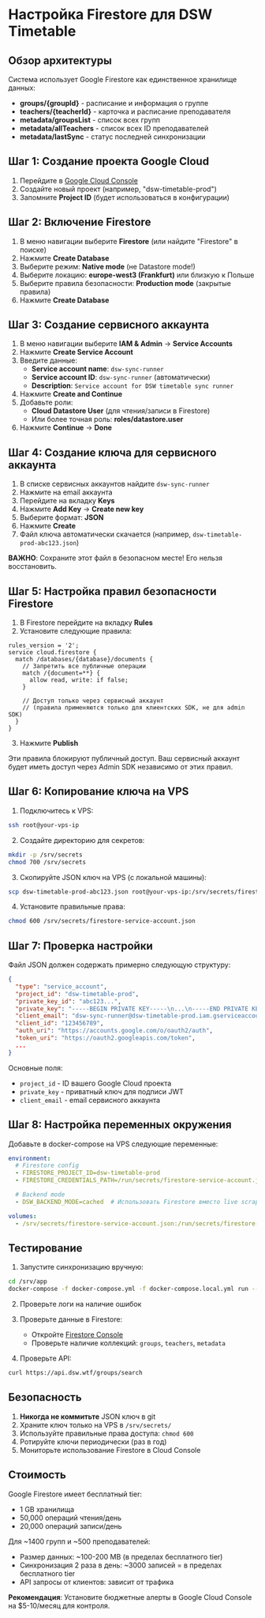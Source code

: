 # Настройка Firestore для DSW Timetable

## Обзор архитектуры

Система использует Google Firestore как единственное хранилище данных:
- **groups/{groupId}** - расписание и информация о группе
- **teachers/{teacherId}** - карточка и расписание преподавателя
- **metadata/groupsList** - список всех групп
- **metadata/allTeachers** - список всех ID преподавателей
- **metadata/lastSync** - статус последней синхронизации

## Шаг 1: Создание проекта Google Cloud

1. Перейдите в [Google Cloud Console](https://console.cloud.google.com/)
2. Создайте новый проект (например, "dsw-timetable-prod")
3. Запомните **Project ID** (будет использоваться в конфигурации)

## Шаг 2: Включение Firestore

1. В меню навигации выберите **Firestore** (или найдите "Firestore" в поиске)
2. Нажмите **Create Database**
3. Выберите режим: **Native mode** (не Datastore mode!)
4. Выберите локацию: **europe-west3 (Frankfurt)** или близкую к Польше
5. Выберите правила безопасности: **Production mode** (закрытые правила)
6. Нажмите **Create Database**

## Шаг 3: Создание сервисного аккаунта

1. В меню навигации выберите **IAM & Admin** → **Service Accounts**
2. Нажмите **Create Service Account**
3. Введите данные:
   - **Service account name**: `dsw-sync-runner`
   - **Service account ID**: `dsw-sync-runner` (автоматически)
   - **Description**: `Service account for DSW timetable sync runner`
4. Нажмите **Create and Continue**
5. Добавьте роли:
   - **Cloud Datastore User** (для чтения/записи в Firestore)
   - Или более точная роль: **roles/datastore.user**
6. Нажмите **Continue** → **Done**

## Шаг 4: Создание ключа для сервисного аккаунта

1. В списке сервисных аккаунтов найдите `dsw-sync-runner`
2. Нажмите на email аккаунта
3. Перейдите на вкладку **Keys**
4. Нажмите **Add Key** → **Create new key**
5. Выберите формат: **JSON**
6. Нажмите **Create**
7. Файл ключа автоматически скачается (например, `dsw-timetable-prod-abc123.json`)

**ВАЖНО**: Сохраните этот файл в безопасном месте! Его нельзя восстановить.

## Шаг 5: Настройка правил безопасности Firestore

1. В Firestore перейдите на вкладку **Rules**
2. Установите следующие правила:

```
rules_version = '2';
service cloud.firestore {
  match /databases/{database}/documents {
    // Запретить все публичные операции
    match /{document=**} {
      allow read, write: if false;
    }

    // Доступ только через сервисный аккаунт
    // (правила применяются только для клиентских SDK, не для admin SDK)
  }
}
```

3. Нажмите **Publish**

Эти правила блокируют публичный доступ. Ваш сервисный аккаунт будет иметь доступ через Admin SDK независимо от этих правил.

## Шаг 6: Копирование ключа на VPS

1. Подключитесь к VPS:
```bash
ssh root@your-vps-ip
```

2. Создайте директорию для секретов:
```bash
mkdir -p /srv/secrets
chmod 700 /srv/secrets
```

3. Скопируйте JSON ключ на VPS (с локальной машины):
```bash
scp dsw-timetable-prod-abc123.json root@your-vps-ip:/srv/secrets/firestore-service-account.json
```

4. Установите правильные права:
```bash
chmod 600 /srv/secrets/firestore-service-account.json
```

## Шаг 7: Проверка настройки

Файл JSON должен содержать примерно следующую структуру:

```json
{
  "type": "service_account",
  "project_id": "dsw-timetable-prod",
  "private_key_id": "abc123...",
  "private_key": "-----BEGIN PRIVATE KEY-----\n...\n-----END PRIVATE KEY-----\n",
  "client_email": "dsw-sync-runner@dsw-timetable-prod.iam.gserviceaccount.com",
  "client_id": "123456789",
  "auth_uri": "https://accounts.google.com/o/oauth2/auth",
  "token_uri": "https://oauth2.googleapis.com/token",
  ...
}
```

Основные поля:
- `project_id` - ID вашего Google Cloud проекта
- `private_key` - приватный ключ для подписи JWT
- `client_email` - email сервисного аккаунта

## Шаг 8: Настройка переменных окружения

Добавьте в docker-compose на VPS следующие переменные:

```yaml
environment:
  # Firestore config
  - FIRESTORE_PROJECT_ID=dsw-timetable-prod
  - FIRESTORE_CREDENTIALS_PATH=/run/secrets/firestore-service-account.json

  # Backend mode
  - DSW_BACKEND_MODE=cached  # Использовать Firestore вместо live scraping

volumes:
  - /srv/secrets/firestore-service-account.json:/run/secrets/firestore-service-account.json:ro
```

## Тестирование

1. Запустите синхронизацию вручную:
```bash
cd /srv/app
docker-compose -f docker-compose.yml -f docker-compose.local.yml run --rm dsw-sync
```

2. Проверьте логи на наличие ошибок

3. Проверьте данные в Firestore:
   - Откройте [Firestore Console](https://console.cloud.google.com/firestore)
   - Проверьте наличие коллекций: `groups`, `teachers`, `metadata`

4. Проверьте API:
```bash
curl https://api.dsw.wtf/groups/search
```

## Безопасность

1. **Никогда не коммитьте** JSON ключ в git
2. Храните ключ только на VPS в `/srv/secrets/`
3. Используйте правильные права доступа: `chmod 600`
4. Ротируйте ключи периодически (раз в год)
5. Мониторьте использование Firestore в Cloud Console

## Стоимость

Google Firestore имеет бесплатный tier:
- 1 GB хранилища
- 50,000 операций чтения/день
- 20,000 операций записи/день

Для ~1400 групп и ~500 преподавателей:
- Размер данных: ~100-200 MB (в пределах бесплатного tier)
- Синхронизация 2 раза в день: ~3000 записей = в пределах бесплатного tier
- API запросы от клиентов: зависит от трафика

**Рекомендация**: Установите бюджетные алерты в Google Cloud Console на $5-10/месяц для контроля.
